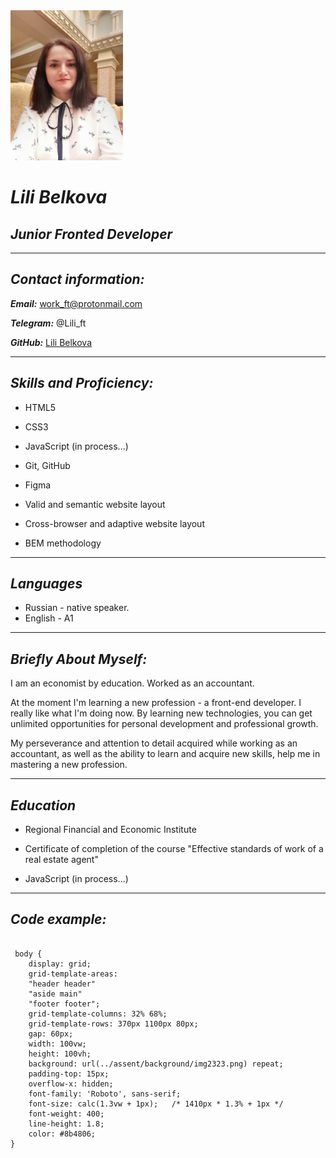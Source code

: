 <img src="assent/photo-cv/photo.jpg" width='180'>

# ***Lili Belkova***


## ***Junior Fronted Developer***

***


## ***Contact information:***


***Email:***  work_ft@protonmail.com


***Telegram:***	  @Lili_ft

***GitHub:***  [Lili Belkova](https://github.com/Lili-126)

***


## ***Skills and Proficiency:***

+  HTML5

+  CSS3

+  JavaScript (in process...)

+ Git, GitHub

+  Figma

+  Valid and semantic website layout

+  Cross-browser and adaptive website layout

+  BEM methodology

***

## ***Languages***


+ Russian - native speaker.
+ English - A1

***

## ***Briefly About Myself:***


I am an economist by education. Worked as an accountant.


At the moment I'm learning a new profession - a front-end developer. I really like what I'm doing now. By learning new technologies, you can get unlimited opportunities for personal development and professional growth.


My perseverance and attention to detail acquired while working as an accountant, as well as the ability to learn and acquire new skills, help me in mastering a new profession.


***

## ***Education***

+ Regional Financial and Economic Institute

+ Certificate of completion of the course "Effective standards of work of a real estate agent"

+ JavaScript (in process...)


***


## ***Code example:***
```

 body {
    display: grid;
    grid-template-areas:
    "header header"
    "aside main"
    "footer footer";
    grid-template-columns: 32% 68%;
    grid-template-rows: 370px 1100px 80px;
    gap: 60px;
    width: 100vw;
    height: 100vh;
    background: url(../assent/background/img2323.png) repeat;
    padding-top: 15px;
    overflow-x: hidden;
    font-family: 'Roboto', sans-serif;
    font-size: calc(1.3vw + 1px);   /* 1410px * 1.3% + 1px */
    font-weight: 400;
    line-height: 1.8;
    color: #8b4806;
}
   ```












